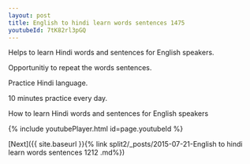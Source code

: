 ```yaml
---
layout: post
title: English to hindi learn words sentences 1475 
youtubeId: 7tK82rl3pGQ
---
```

 
 
Helps to learn Hindi words and sentences for English speakers.

Opportunitiy to repeat the words sentences. 

Practice Hindi language. 
 
10 minutes practice every day. 
 
How to learn Hindi words and sentences for English speakers 
 
{% include youtubePlayer.html id=page.youtubeId %}
 
 
[Next]({{ site.baseurl }}{% link  split2/_posts/2015-07-21-English to hindi learn words sentences 1212 .md%})
 
